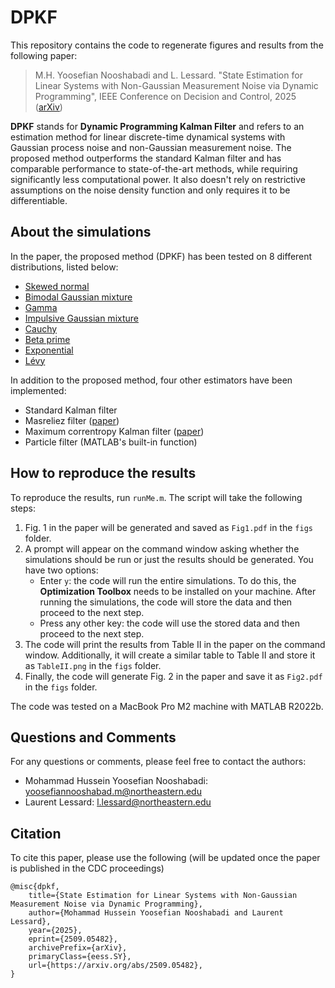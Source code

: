 # DPKF
This repository contains the code to regenerate figures and results from the following paper:
>M.H. Yoosefian Nooshabadi and L. Lessard.
"State Estimation for Linear Systems with Non-Gaussian Measurement Noise via Dynamic Programming", IEEE Conference on Decision and Control, 2025 ([arXiv](https://arxiv.org/abs/2509.05482)) 

**DPKF** stands for **Dynamic Programming Kalman Filter** and refers to an estimation method for linear discrete-time dynamical systems with Gaussian process noise and non-Gaussian measurement noise. The proposed method outperforms the standard Kalman filter and has comparable performance to state-of-the-art methods, while requiring significantly less computational power. It also doesn't rely on restrictive assumptions on the noise density function and only requires it to be differentiable.

## About the simulations 
In the paper, the proposed method (DPKF) has been tested on 8 different distributions, listed below:
- [Skewed normal](https://en.wikipedia.org/wiki/Skew_normal_distribution)
- [Bimodal Gaussian mixture](https://en.wikipedia.org/wiki/Mixture_distribution)
- [Gamma](https://en.wikipedia.org/wiki/Gamma_distribution)
- [Impulsive Gaussian mixture](https://en.wikipedia.org/wiki/Mixture_distribution)
- [Cauchy](https://en.wikipedia.org/wiki/Cauchy_distribution)
- [Beta prime](https://en.wikipedia.org/wiki/Beta_prime_distribution)
- [Exponential](https://en.wikipedia.org/wiki/Exponential_distribution)
- [Lévy](https://en.wikipedia.org/wiki/L%C3%A9vy_distribution)

In addition to the proposed method, four other estimators have been implemented:
- Standard Kalman filter
- Masreliez filter ([paper](https://ieeexplore.ieee.org/abstract/document/1100882))
- Maximum correntropy Kalman filter ([paper](https://www.sciencedirect.com/science/article/pii/S000510981630396X?casa_token=Y8N0SfFWiLYAAAAA:dVQfe5rrev0-yUC6_nCXLk0XEYy3VGdbefscJoVFwLyFHd8fW1UFZLHzvmK8NhqvupWWE4XMpg))
- Particle filter (MATLAB's built-in function)

## How to reproduce the results
To reproduce the results, run `runMe.m`. The script will take the following steps:
1. Fig. 1 in the paper will be generated and saved as `Fig1.pdf` in the `figs` folder.
2. A prompt will appear on the command window asking whether the simulations should be run or just the results should be generated. You have two options:
   - Enter `y`: the code will run the entire simulations. To do this, the **Optimization Toolbox** needs to be installed on your machine. After      running the simulations, the code will store the data and then proceed to the next step.
   - Press any other key: the code will use the stored data and then proceed to the next step.
3. The code will print the results from Table II in the paper on the command window. Additionally, it will create a similar table to Table II and store it as `TableII.png` in the `figs` folder.
4. Finally, the code will generate Fig. 2 in the paper and save it as `Fig2.pdf` in the `figs` folder.

The code was tested on a MacBook Pro M2 machine with MATLAB R2022b. 

## Questions and Comments
For any questions or comments, please feel free to contact the authors:
- Mohammad Hussein Yoosefian Nooshabadi: yoosefiannooshabad.m@northeastern.edu
- Laurent Lessard: l.lessard@northeastern.edu

## Citation
To cite this paper, please use the following (will be updated once the paper is published in the CDC proceedings)
```
@misc{dpkf,
    title={State Estimation for Linear Systems with Non-Gaussian Measurement Noise via Dynamic Programming}, 
    author={Mohammad Hussein Yoosefian Nooshabadi and Laurent Lessard},
    year={2025},
    eprint={2509.05482},
    archivePrefix={arXiv},
    primaryClass={eess.SY},
    url={https://arxiv.org/abs/2509.05482}, 
}
```






  
